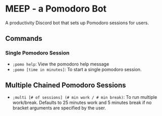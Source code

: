 # MEEP - a Pomodoro Bot
A productivity Discord bot that sets up Pomodoro sessions for users.

## Commands

### Single Pomodoro Session

*  `;pomo help`: View the pomodoro help message
*  `;pomo [time in minutes]`: To start a single pomodoro session.


## Multiple Chained Pomodoro Sessions
* `;multi [# of sessions] (# min work / # min break)`: To run multiple work/break. Defaults to 25 minutes work and 5 minutes break if no bracket arguments are specified by the user.
